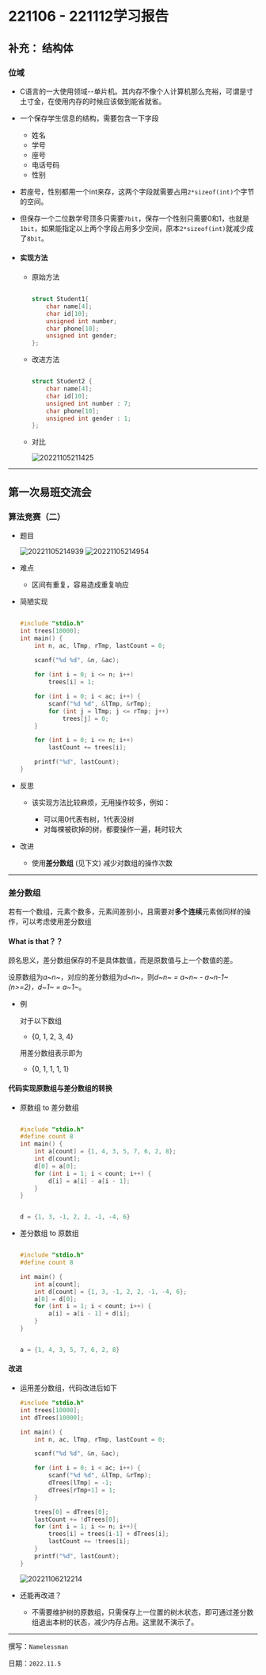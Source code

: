 # 221106 - 221112学习报告

## 补充： 结构体


### 位域
 
 - C语言的一大使用领域--单片机。其内存不像个人计算机那么充裕，可谓是寸土寸金，在使用内存的时候应该做到能省就省。

 - 一个保存学生信息的结构，需要包含一下字段
    
    - 姓名
    - 学号
    - 座号
    - 电话号码
    - 性别
- 若座号，性别都用一个int来存，这两个字段就需要占用`2*sizeof(int)`个字节的空间。

- 但保存一个二位数学号顶多只需要`7bit`，保存一个性别只需要0和1，也就是`1bit`，如果能指定以上两个字段占用多少空间，原本`2*sizeof(int)`就减少成了`8bit`。

- #### 实现方法

    - 原始方法

        ```c

        struct Student1{
            char name[4];
            char id[10];
            unsigned int number;
            char phone[10];
            unsigned int gender;
        };
        ```
    - 改进方法

        ```c

        struct Student2 {
            char name[4];
            char id[10];
            unsigned int number : 7; 
            char phone[10];
            unsigned int gender : 1;
        };
        ```

    - 对比
    
        ![20221105211425](https://raw.githubusercontent.com/Namelessman-Tom/Pics/main/20221105211425.png)

---

## 第一次易班交流会

### 算法竞赛（二）


- 题目

    ![20221105214939](https://raw.githubusercontent.com/Namelessman-Tom/Pics/main/20221105214939.png)
    ![20221105214954](https://raw.githubusercontent.com/Namelessman-Tom/Pics/main/20221105214954.png)

- 难点
    
    - 区间有重复，容易造成重复响应

- 简陋实现

    ```c

    #include "stdio.h"
    int trees[10000];
    int main() {
        int n, ac, lTmp, rTmp, lastCount = 0;
        
        scanf("%d %d", &n, &ac);

        for (int i = 0; i <= n; i++)
            trees[i] = 1;

        for (int i = 0; i < ac; i++) {
            scanf("%d %d", &lTmp, &rTmp);
            for (int j = lTmp; j <= rTmp; j++)
                trees[j] = 0;
        }

        for (int i = 0; i <= n; i++)
            lastCount += trees[i];

        printf("%d", lastCount);
    }
    ```

- 反思
    
    - 该实现方法比较麻烦，无用操作较多，例如：

        - 可以用0代表有树，1代表没树
        - 对每棵被砍掉的树，都要操作一遍，耗时较大

- 改进

    - 使用**差分数组** (见下文) 减少对数组的操作次数


---

### 差分数组

若有一个数组，元素个数多，元素间差别小，且需要对**多个连续**元素做同样的操作，可以考虑使用差分数组

#### What is that？？

顾名思义，差分数组保存的不是具体数值，而是原数值与上一个数值的差。

设原数组为*a~n~*，对应的差分数组为*d~n~*，则*d~n~ = a~n~ - a~n-1~ (n>=2)，d~1~ = a~1~*。

- 例

    对于以下数组

    - {0, 1, 2, 3, 4}

    用差分数组表示即为

    - {0, 1, 1, 1, 1}

#### 代码实现原数组与差分数组的转换

- 原数组 to 差分数组

    ```c

    #include "stdio.h"
    #define count 8
    int main() {
        int a[count] = {1, 4, 3, 5, 7, 6, 2, 8};
        int d[count];
        d[0] = a[0];
        for (int i = 1; i < count; i++) {
            d[i] = a[i] - a[i - 1];
        }
    }
    ```

    ```c
    
    d = {1, 3, -1, 2, 2, -1, -4, 6}
    ```


- 差分数组 to 原数组

    ```c

    #include "stdio.h"
    #define count 8

    int main() {
        int a[count];
        int d[count] = {1, 3, -1, 2, 2, -1, -4, 6};
        a[0] = d[0];
        for (int i = 1; i < count; i++) {
            a[i] = a[i - 1] + d[i];
        }
    }
    ```

    ```c

    a = {1, 4, 3, 5, 7, 6, 2, 8}
    ```

#### 改进

- 运用差分数组，代码改进后如下

    ```c
    #include "stdio.h"
    int trees[10000];
    int dTrees[10000];

    int main() {
        int n, ac, lTmp, rTmp, lastCount = 0;

        scanf("%d %d", &n, &ac);

        for (int i = 0; i < ac; i++) {
            scanf("%d %d", &lTmp, &rTmp);
            dTrees[lTmp] = -1;
            dTrees[rTmp+1] = 1;
        }

        trees[0] = dTrees[0];
        lastCount += !dTrees[0];
        for (int i = 1; i <= n; i++){
            trees[i] = trees[i-1] + dTrees[i];
            lastCount += !trees[i];
        }
        printf("%d", lastCount);
    }
    ```

    ![20221106212214](https://raw.githubusercontent.com/Namelessman-Tom/Pics/main/20221106212214.png)


- 还能再改进？

    - 不需要维护树的原数组，只需保存上一位置的树木状态，即可通过差分数组退出本树的状态，减少内存占用。这里就不演示了。

---

撰写：`Namelessman`

日期：`2022.11.5`
